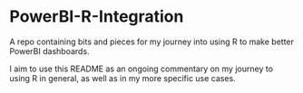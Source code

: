 # PowerBI-R-Integration
A repo containing bits and pieces for my journey into using R to make better PowerBI dashboards.

I aim to use this README as an ongoing commentary on my journey to using R in general, as well as in my more specific use cases.
